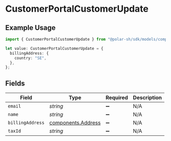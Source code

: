 # CustomerPortalCustomerUpdate

## Example Usage

```typescript
import { CustomerPortalCustomerUpdate } from "@polar-sh/sdk/models/components/customerportalcustomerupdate.js";

let value: CustomerPortalCustomerUpdate = {
  billingAddress: {
    country: "SE",
  },
};
```

## Fields

| Field                                                    | Type                                                     | Required                                                 | Description                                              |
| -------------------------------------------------------- | -------------------------------------------------------- | -------------------------------------------------------- | -------------------------------------------------------- |
| `email`                                                  | *string*                                                 | :heavy_minus_sign:                                       | N/A                                                      |
| `name`                                                   | *string*                                                 | :heavy_minus_sign:                                       | N/A                                                      |
| `billingAddress`                                         | [components.Address](../../models/components/address.md) | :heavy_minus_sign:                                       | N/A                                                      |
| `taxId`                                                  | *string*                                                 | :heavy_minus_sign:                                       | N/A                                                      |